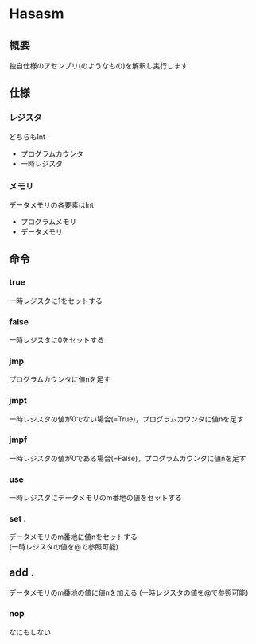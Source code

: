 # Hasasm

## 概要

独自仕様のアセンブリ(のようなもの)を解釈し実行します

## 仕様

### レジスタ

どちらもInt

- プログラムカウンタ
- 一時レジスタ

### メモリ

データメモリの各要素はInt

- プログラムメモリ
- データメモリ

## 命令

### true

一時レジスタに1をセットする

### false

一時レジスタに0をセットする

### jmp <n>

プログラムカウンタに値nを足す

### jmpt <n>

一時レジスタの値が0でない場合(=True)，プログラムカウンタに値nを足す

### jmpf

一時レジスタの値が0である場合(=False)，プログラムカウンタに値nを足す

### use <m>

一時レジスタにデータメモリのm番地の値をセットする

### set <m> . <n>

データメモリのm番地に値nをセットする  
(一時レジスタの値を@で参照可能)

## add <m> . <n>

データメモリのm番地の値に値nを加える
(一時レジスタの値を@で参照可能)

### nop

なにもしない
